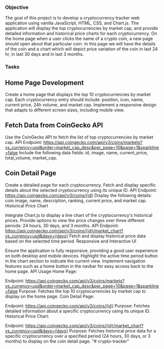 ### Objective
The goal of this project is to develop a cryptocurrency tracker web application using vanilla JavaScript, HTML, CSS, and Chart.js. The application will display the top cryptocurrencies by market cap, and provide detailed information and historical price charts for each cryptocurrency. On the home page when a user clicks the name of a crypto coin, a new page should open about that particular coin. In this page we will have the details of the coin and a chart which will depict price variation of the coin in last 24 hr, in last 30 days and in last 3 months.

### Tasks
## Home Page Development

Create a home page that displays the top 10 cryptocurrencies by market cap.
Each cryptocurrency entry should include: position, icon, name, current price, 24h volume, and market cap.
Implement a responsive design that adapts to different screen sizes, including mobile view.
## Fetch Data from CoinGecko API

Use the CoinGecko API to fetch the list of top cryptocurrencies by market cap.
API Endpoint: https://api.coingecko.com/api/v3/coins/markets?vs_currency=usd&order=market_cap_desc&per_page=10&page=1&sparkline=false
Include the following data fields: id, image, name, current_price, total_volume, market_cap.

## Coin Detail Page

Create a detailed page for each cryptocurrency.
Fetch and display specific details about the selected cryptocurrency using its unique ID.
API Endpoint: https://api.coingecko.com/api/v3/coins/{id}
Display the following details: coin image, name, description, ranking, current price, and market cap.
Historical Price Chart

Integrate Chart.js to display a line chart of the cryptocurrency's historical prices.
Provide options to view the price changes over three different periods: 24 hours, 30 days, and 3 months.
API Endpoint: https://api.coingecko.com/api/v3/coins/{id}/market_chart?vs_currency=usd&days={days}
Fetch and display historical price data based on the selected time period.
Responsive and Interactive UI

Ensure the application is fully responsive, providing a good user experience on both desktop and mobile devices.
Highlight the active time period button in the chart section to indicate the current view.
Implement navigation features such as a home button in the navbar for easy access back to the home page.
API Usage
Home Page:

Endpoint: https://api.coingecko.com/api/v3/coins/markets?vs_currency=usd&order=market_cap_desc&per_page=10&page=1&sparkline=false
Purpose: Fetches the top 10 cryptocurrencies by market cap to display on the home page.
Coin Detail Page:

Endpoint: https://api.coingecko.com/api/v3/coins/{id}
Purpose: Fetches detailed information about a specific cryptocurrency using its unique ID.
Historical Price Chart:

Endpoint: https://api.coingecko.com/api/v3/coins/{id}/market_chart?vs_currency=usd&days={days}
Purpose: Fetches historical price data for a specific cryptocurrency over a specified period (24 hours, 30 days, or 3 months) to display on the coin detail page.
"# crypto-tracker" 

